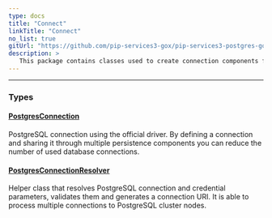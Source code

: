 ```yaml
---
type: docs
title: "Connect"
linkTitle: "Connect"
no_list: true
gitUrl: "https://github.com/pip-services3-gox/pip-services3-postgres-gox"
description: >
   This package contains classes used to create connection components for PostgreSQL databases.
---
```

---

<div class="module-body"> 

### Types

#### [PostgresConnection](postgres_connection)
PostgreSQL connection using the official driver.
By defining a connection and sharing it through multiple persistence components
you can reduce the number of used database connections.

#### [PostgresConnectionResolver](postgres_connection_resolver)
Helper class that resolves PostgreSQL connection and credential parameters,
validates them and generates a connection URI. 
It is able to process multiple connections to PostgreSQL cluster nodes.

</div>
